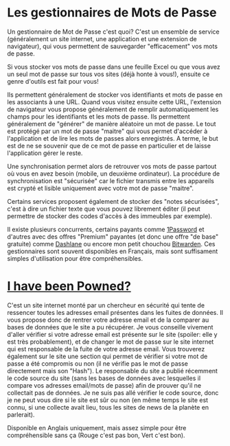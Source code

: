 # Les gestionnaires de Mots de Passe
Un gestionnaire de Mot de Passe c'est quoi? 
C'est un ensemble de service (généralement un site internet, une application et une extension de navigateur), qui vous permettent de sauvegarder "efficacement" vos mots de passe.

Si vous stocker vos mots de passe dans une feuille Excel ou que vous avez un seul mot de passe sur tous vos sites (déjà honte à vous!), ensuite ce genre d'outils est fait pour vous!

Ils permettent généralement de stocker vos identifiants et mots de passe en les associants à une URL. 
Quand vous visitez ensuite cette URL, l'extension de navigateur vous propose généralement de remplir automatiquement les champs pour les identifiants et les mots de passe.
Ils permettent généralement de "générer" de manière aléatoire un mot de passe.
Le tout est protégé par un mot de passe "maitre" qui vous permet d'accéder à l'application et de lire les mots de passes alors enregistrés. A terme, le but est de ne se souvenir que de ce mot de passe en particulier et de laisse l'application gérer le reste.

Une synchronisation permet alors de retrouver vos mots de passe partout où vous en avez besoin (mobile, un deuxième ordinateur).
La procédure de synchronisation est "sécurisée" car le fichier transmis entre les appareils est crypté et lisible uniquement avec votre mot de passe "maitre".

Certains services proposent également de stocker des "notes sécurisées", c'est à dire un fichier texte que vous pouvez librement éditer (il peut permettre de stocker des codes d'accès à des immeubles par exemple).

Il existe plusieurs concurrents, certains payants comme [1Password](https://1password.com/) et d'autres avec des offres "Premium" payantes (et donc une offre "de base" gratuite) comme [Dashlane](https://www.dashlane.com/fr) ou encore mon petit chouchou [Bitwarden](https://bitwarden.com/).
Ces gestionnaires sont souvent disponibles en Français, mais sont suffisament simples d'utilisation pour être compréhensibles.

# [I have been Powned?](https://haveibeenpwned.com/)
C'est un site internet monté par un chercheur en sécurité qui tente de ressencer toutes les adresses email présentes dans les fuites de données. 
Il vous propose donc de rentrer votre adresse email et de la comparer au bases de données que le site a pu récupérer. 
Je vous conseille vivement d'aller vérifier si votre adresse email est présente sur le site (spoiler: elle y est très probablement), et de changer le mot de passe sur le site internet qui est responsable de la fuite de votre adresse email.
Vous trouverez également sur le site une section qui permet de vérifier si votre mot de passe a été compromis ou non (il ne vérifie pas le mot de passe directement mais son "Hash").
Le responsable du site a publié récemment le code source du site (sans les bases de données avec lesquelles il compare vos adresses email/mots de passe) afin de prouver qu'il ne collectait pas de données.
Je ne suis pas allé vérifier le code source, donc je ne peut vous dire si le site est sûr ou non (en même temps le site est connu, si une collecte avait lieu, tous les sites de news de la planète en parlerait).

Disponible en Anglais uniquement, mais assez simple pour être compréhensible sans ça (Rouge c'est pas bon, Vert c'est bon).